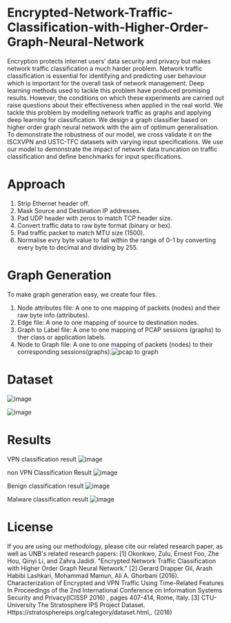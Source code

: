 # Encrypted-Network-Traffic-Classification-with-Higher-Order-Graph-Neural-Network
Encryption protects internet users’ data security and privacy but makes network traffic classification a much harder problem. Network traffic classification is essential for identifying and predicting user behaviour which is important for the overall task of network management. Deep learning methods used to tackle this problem have produced promising results. However, the conditions on which these experiments are carried out raise questions about their effectiveness when applied in the real world. We tackle this problem by modelling network traffic as graphs and applying deep learning for classification. We design a graph classifier based on higher order graph neural network with the aim of optimum generalisation. To demonstrate the robustness of our model, we cross validate it on the ISCXVPN and USTC-TFC datasets with varying input specifications. We use our model to demonstrate the impact of network data truncation on traffic classification and define benchmarks for input specifications.

# Approach
1. Strip Ethernet header off.
2. Mask Source and Destination IP addresses.
3. Pad UDP header with zeros to match TCP header size.
4. Convert traffic data to raw byte format (binary or hex).
5. Pad traffic packet to match MTU size (1500).
6. Normalise evry byte value to fall within the range of 0-1 by converting every byte to decimal and dividing by 255.

# Graph Generation
To make graph generation easy, we create four files.
1. Node attributes file: A one to one mapping of packets (nodes) and their raw byte info (attributes).
2.  Edge file: A one to one mapping of source to destination nodes.
3.  Graph to Label file: A one to one mapping of PCAP sessions (graphs) to ther class or application labels.
4.  Node to Graph file: A one to one mapping of packets (nodes) to their corresponding  sessions(graphs).![pcap to graph](https://github.com/zuluokonkwo/Encrypted-Network-Traffic-Classification-with-Higher-Order-Graph-Neural-Network/assets/106361071/a05aac98-2101-40d1-9534-50bdb4735bb1)

# Dataset
![image](https://github.com/zuluokonkwo/Encrypted-Network-Traffic-Classification-with-Higher-Order-Graph-Neural-Network/assets/106361071/7c1d8476-4baa-4b68-93fb-5518d7d9a3bc)

![image](https://github.com/zuluokonkwo/Encrypted-Network-Traffic-Classification-with-Higher-Order-Graph-Neural-Network/assets/106361071/8e31e0e7-a0d7-4ae4-87b8-89838b41b9db)

# Results
VPN classification result
![image](https://github.com/zuluokonkwo/Encrypted-Network-Traffic-Classification-with-Higher-Order-Graph-Neural-Network/assets/106361071/f3ef29c3-cd68-4c5b-84d2-65d311c79bc5)

non VPN Classification Result
![image](https://github.com/zuluokonkwo/Encrypted-Network-Traffic-Classification-with-Higher-Order-Graph-Neural-Network/assets/106361071/0e0429db-abfc-4562-9596-b8228f634b4e)

Benign classification result
![image](https://github.com/zuluokonkwo/Encrypted-Network-Traffic-Classification-with-Higher-Order-Graph-Neural-Network/assets/106361071/afa790ad-73e3-493c-b155-444a3f453dab)

Malware classification result
![image](https://github.com/zuluokonkwo/Encrypted-Network-Traffic-Classification-with-Higher-Order-Graph-Neural-Network/assets/106361071/7e318cac-023b-4a2e-a117-1d7e4259b99a)

# License
If you are using our methodology, please cite our related research paper, as well as UNB's related research papers:
[1]  Okonkwo, Zulu, Ernest Foo, Zhe Hou, Qinyi Li, and Zahra Jadidi. "Encrypted Network Traffic Classification with Higher Order Graph Neural Network."
[2] Gerard Drapper Gil, Arash Habibi Lashkari, Mohammad Mamun, Ali A. Ghorbani (2016). Characterization of Encrypted and VPN Traffic Using Time-Related Features In Proceedings of the 2nd International Conference on Information Systems Security and Privacy(ICISSP 2016) , pages 407-414, Rome, Italy.
[3] CTU-University The Stratosphere IPS Project Dataset. Https://stratosphereips.org/category/dataset.html,. (2016)
